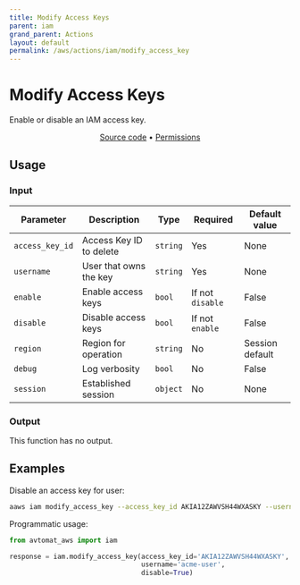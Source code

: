 ```yaml
---
title: Modify Access Keys
parent: iam
grand_parent: Actions
layout: default
permalink: /aws/actions/iam/modify_access_key
---
```


# Modify Access Keys

Enable or disable an IAM access key.<br/>

<p align="center">
   <a href="https://github.com/avtomat-hub/avtomat-aws/tree/main/avtomat_aws/iam/modify_access_key.py">Source code</a> •
   <a href="/aws/permissions/iam/modify_access_key">Permissions</a>
</p>

## Usage

### Input

| Parameter       | Description             | Type     | Required         | Default value   |
|-----------------|-------------------------|----------|------------------|-----------------|
| `access_key_id` | Access Key ID to delete | `string` | Yes              | None            |
| `username`      | User that owns the key  | `string` | Yes              | None            |
| `enable`        | Enable access keys      | `bool`   | If not `disable` | False           |
| `disable`       | Disable access keys     | `bool`   | If not `enable`  | False           |
| `region`        | Region for operation    | `string` | No               | Session default |
| `debug`         | Log verbosity           | `bool`   | No               | False           |
| `session`       | Established session     | `object` | No               | None            |

### Output

This function has no output.

## Examples

Disable an access key for user:

```bash
aaws iam modify_access_key --access_key_id AKIA12ZAWVSH44WXASKY --username acme-user --disable
```

Programmatic usage:

```python
from avtomat_aws import iam

response = iam.modify_access_key(access_key_id='AKIA12ZAWVSH44WXASKY',
                                 username='acme-user',
                                 disable=True)
```